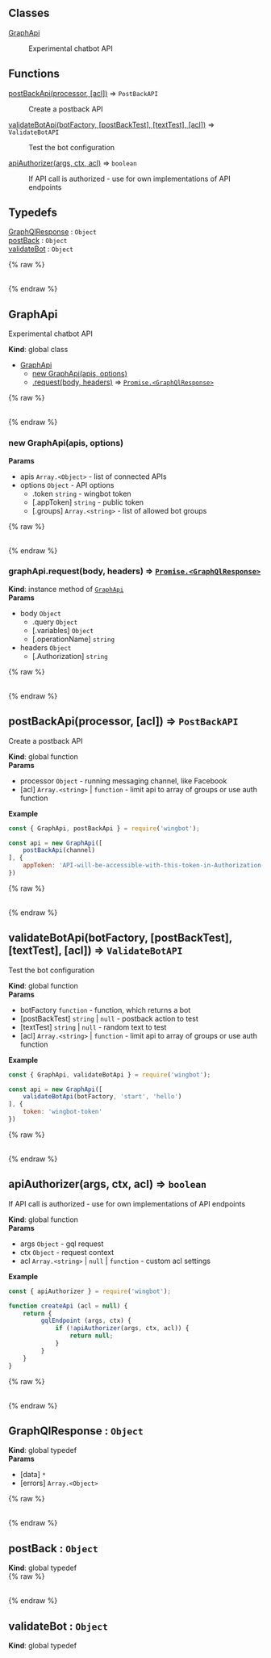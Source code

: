 ## Classes

<dl>
<dt><a href="#GraphApi">GraphApi</a></dt>
<dd><p>Experimental chatbot API</p>
</dd>
</dl>

## Functions

<dl>
<dt><a href="#postBackApi">postBackApi(processor, [acl])</a> ⇒ <code>PostBackAPI</code></dt>
<dd><p>Create a postback API</p>
</dd>
<dt><a href="#validateBotApi">validateBotApi(botFactory, [postBackTest], [textTest], [acl])</a> ⇒ <code>ValidateBotAPI</code></dt>
<dd><p>Test the bot configuration</p>
</dd>
<dt><a href="#apiAuthorizer">apiAuthorizer(args, ctx, acl)</a> ⇒ <code>boolean</code></dt>
<dd><p>If API call is authorized - use for own implementations of API endpoints</p>
</dd>
</dl>

## Typedefs

<dl>
<dt><a href="#GraphQlResponse">GraphQlResponse</a> : <code>Object</code></dt>
<dd></dd>
<dt><a href="#postBack">postBack</a> : <code>Object</code></dt>
<dd></dd>
<dt><a href="#validateBot">validateBot</a> : <code>Object</code></dt>
<dd></dd>
</dl>

{% raw %}<div id="GraphApi">&nbsp;</div>{% endraw %}

## GraphApi
Experimental chatbot API

**Kind**: global class  

* [GraphApi](#GraphApi)
    * [new GraphApi(apis, options)](#new_GraphApi_new)
    * [.request(body, headers)](#GraphApi_request) ⇒ [<code>Promise.&lt;GraphQlResponse&gt;</code>](#GraphQlResponse)

{% raw %}<div id="new_GraphApi_new">&nbsp;</div>{% endraw %}

### new GraphApi(apis, options)
**Params**

- apis <code>Array.&lt;Object&gt;</code> - list of connected APIs
- options <code>Object</code> - API options
    - .token <code>string</code> - wingbot token
    - [.appToken] <code>string</code> - public token
    - [.groups] <code>Array.&lt;string&gt;</code> - list of allowed bot groups

{% raw %}<div id="GraphApi_request">&nbsp;</div>{% endraw %}

### graphApi.request(body, headers) ⇒ [<code>Promise.&lt;GraphQlResponse&gt;</code>](#GraphQlResponse)
**Kind**: instance method of [<code>GraphApi</code>](#GraphApi)  
**Params**

- body <code>Object</code>
    - .query <code>Object</code>
    - [.variables] <code>Object</code>
    - [.operationName] <code>string</code>
- headers <code>Object</code>
    - [.Authorization] <code>string</code>

{% raw %}<div id="postBackApi">&nbsp;</div>{% endraw %}

## postBackApi(processor, [acl]) ⇒ <code>PostBackAPI</code>
Create a postback API

**Kind**: global function  
**Params**

- processor <code>Object</code> - running messaging channel, like Facebook
- [acl] <code>Array.&lt;string&gt;</code> | <code>function</code> - limit api to array of groups or use auth function

**Example**  
```javascript
const { GraphApi, postBackApi } = require('wingbot');

const api = new GraphApi([
    postBackApi(channel)
], {
    appToken: 'API-will-be-accessible-with-this-token-in-Authorization-header'
})
```
{% raw %}<div id="validateBotApi">&nbsp;</div>{% endraw %}

## validateBotApi(botFactory, [postBackTest], [textTest], [acl]) ⇒ <code>ValidateBotAPI</code>
Test the bot configuration

**Kind**: global function  
**Params**

- botFactory <code>function</code> - function, which returns a bot
- [postBackTest] <code>string</code> | <code>null</code> - postback action to test
- [textTest] <code>string</code> | <code>null</code> - random text to test
- [acl] <code>Array.&lt;string&gt;</code> | <code>function</code> - limit api to array of groups or use auth function

**Example**  
```javascript
const { GraphApi, validateBotApi } = require('wingbot');

const api = new GraphApi([
    validateBotApi(botFactory, 'start', 'hello')
], {
    token: 'wingbot-token'
})
```
{% raw %}<div id="apiAuthorizer">&nbsp;</div>{% endraw %}

## apiAuthorizer(args, ctx, acl) ⇒ <code>boolean</code>
If API call is authorized - use for own implementations of API endpoints

**Kind**: global function  
**Params**

- args <code>Object</code> - gql request
- ctx <code>Object</code> - request context
- acl <code>Array.&lt;string&gt;</code> | <code>null</code> | <code>function</code> - custom acl settings

**Example**  
```javascript
const { apiAuthorizer } = require('wingbot');

function createApi (acl = null) {
    return {
         gqlEndpoint (args, ctx) {
             if (!apiAuthorizer(args, ctx, acl)) {
                 return null;
             }
         }
    }
}
```
{% raw %}<div id="GraphQlResponse">&nbsp;</div>{% endraw %}

## GraphQlResponse : <code>Object</code>
**Kind**: global typedef  
**Params**

- [data] <code>\*</code>
- [errors] <code>Array.&lt;Object&gt;</code>

{% raw %}<div id="postBack">&nbsp;</div>{% endraw %}

## postBack : <code>Object</code>
**Kind**: global typedef  
{% raw %}<div id="validateBot">&nbsp;</div>{% endraw %}

## validateBot : <code>Object</code>
**Kind**: global typedef  
